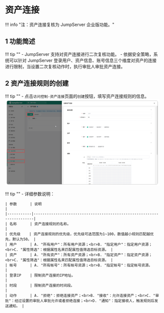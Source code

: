 # 资产连接
!!! info "注：资产连接复核为 JumpServer 企业版功能。"
## 1 功能简述
!!! tip ""
    - JumpServer 支持对资产连接进行二次复核功能。
    - 依据安全策略，系统可以针对 JumpServer 登录用户、资产信息、账号信息三个维度对资产的连接进行限制，当设置二次复核动作时，执行审批人审批资产连接。
## 2 资产连接规则的创建
!!! tip ""
    - 点击`访问控制-资产连接`页面的`创建`按钮，填写资产连接规则的信息。
![V4_assets_connect_1](../../../../img/V4_assets_connect_1.png)

!!! tip ""
    - 详细参数说明：

    | 参数      | 说明                                                                 |
    |-----------|----------------------------------------------------------------------|
    | 名称      | 资产连接规则的名称。                                                 |
    | 优先级    | 资产连接规则的优先级，优先级可选范围为1~100，数值越小规则匹配越优先，默认为50。 |
    | 用户      | A. "所有用户"：所有用户资源；<br>B. "指定用户"：指定用户资源；<br>C. "属性筛选"：根据属性名来匹配属性值筛选目标资源。 |
    | 资产      | A. "所有资产"：所有资产资源；<br>B. "指定资产"：指定资产资源；<br>C. "属性筛选"：根据属性名来匹配属性值筛选目标资源。 |
    | 帐号      | A. "所有帐号"：所有帐号资源；<br>B. "指定帐号"：指定帐号资源。                   |
    | 登录IP    | 限制资产连接的IP地址。                                               |
    | 时段      | 限制资产连接的时间段。                                               |
    | 动作      | A. "拒绝"：拒绝连接资产；<br>B. "接收"：允许连接资产；<br>C. "审批"：经过设置的审批人审批允许或者拒绝连接；<br>D. "通知"：指定接收人，触发规则后发送通知。 |